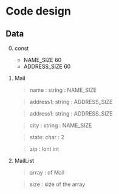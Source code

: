 
# Code design

## Data
0. const
	- NAME_SIZE 60
	- ADDRESS_SIZE 60
1. Mail
	> name : string : NAME_SIZE

	> address1: string : ADDRESS_SIZE

	> address1: string : ADDRESS_SIZE

	> city : string : NAME_SIZE

	> state: char : 2

	> zip : lont int 

2. MailList

	> array : of Mail

	> size : size of the array
